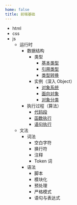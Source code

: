 ```yaml
---
home: false
title: 前端基础
---
```


+ html
+ css
+ js
    + 运行时
        + 数据结构
            + 类型
                + [基本类型](/FE-Foundation/前端基础/类型.html#基本类型)
                + [引用类型](/FE-Foundation/前端基础/类型.html#引用类型)
                + [类型转换](/FE-Foundation/前端基础/类型.html#类型转换)
            + 实例（深入 Object）
                + [对象系统](/FE-Foundation/前端基础/深入js对象.html#对象系统)
                + [面向对象](/FE-Foundation/前端基础/深入js对象.html#面向对象)
                + [对象分类](/FE-Foundation/前端基础/深入js对象.html#对象分类)
        + 执行过程（算法）
            + [代码段](/FE-Foundation/前端基础/js执行过程.html#代码段)
            + [函数执行](/FE-Foundation/前端基础/js执行过程.html#函数执行)
            + [语句执行](/FE-Foundation/前端基础/js执行过程.html#语句执行)
    + 文法
        + 词法
            + 空白字符
            + 换行符
            + 注释
            + Token 词
        + 语法
            + 脚本
            + 模块化
            + 预处理
            + 严格模式
            + 语句与表达式